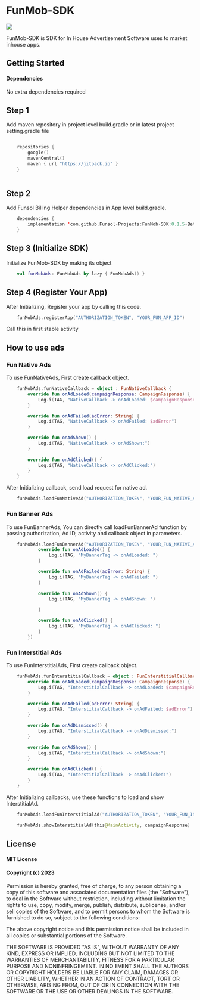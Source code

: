 # FunMob-SDK

[![](https://jitpack.io/v/Funsol-Projects/FunMob-SDK.svg)](https://jitpack.io/#Funsol-Projects/FunMob-SDK)

FunMob-SDK is SDK for In House Advertisement Software uses to market inhouse apps.

## Getting Started

#### Dependencies

No extra dependencies required

## Step 1

Add maven repository in project level build.gradle or in latest project setting.gradle file

```kotlin 

    repositories {
        google()
        mavenCentral()
        maven { url "https://jitpack.io" }
    }
 
```  

## Step 2

Add Funsol Billing Helper dependencies in App level build.gradle.

```kotlin
    dependencies {
        implementation 'com.github.Funsol-Projects:FunMob-SDK:0.1.5-Beta'
    }
```  

## Step 3 (Initialize SDK)

Initialize FunMob-SDK by making its object
```kotlin
    val funMobAds: FunMobAds by lazy { FunMobAds() }
```

## Step 4 (Register Your App)

After Initializing, Register your app by calling this code.

```kotlin
    funMobAds.registerApp("AUTHORIZATION_TOKEN", "YOUR_FUN_APP_ID")
```

Call this in first stable activity

## How to use ads
### Fun Native Ads

To use FunNativeAds, First create callback object.

```kotlin
    funMobAds.funNativeCallback = object : FunNativeCallback {
        override fun onAdLoaded(campaignResponse: CampaignResponse) {
            Log.i(TAG, "NativeCallback -> onAdLoaded: $campaignResponse")
        }

        override fun onAdFailed(adError: String) {
            Log.i(TAG, "NativeCallback -> onAdFailed: $adError")
        }

        override fun onAdShown() {
            Log.i(TAG, "NativeCallback -> onAdShown:")
        }

        override fun onAdClicked() {
            Log.i(TAG, "NativeCallback -> onAdClicked:")
        }
    }
```

After Initializing callback, send load request for native ad.

```kotlin
    funMobAds.loadFunNativeAd("AUTHORIZATION_TOKEN", "YOUR_FUN_NATIVE_AD_ID")
```

### Fun Banner Ads

To use FunBannerAds, You can directly call loadFunBannerAd function by passing authorization, Ad ID, activity and callback object in parameters.

```kotlin
    funMobAds.loadFunBannerAd("AUTHORIZATION_TOKEN", "YOUR_FUN_NATIVE_AD_ID", "ACTIVITY", "FRAME_LAYOUT_ID", object : FunBannerCallback {
            override fun onAdLoaded() {
                Log.i(TAG, "MyBannerTag -> onAdLoaded: ")
            }

            override fun onAdFailed(adError: String) {
                Log.i(TAG, "MyBannerTag -> onAdFailed: ")
            }

            override fun onAdShown() {
                Log.i(TAG, "MyBannerTag -> onAdShown: ")

            }

            override fun onAdClicked() {
                Log.i(TAG, "MyBannerTag -> onAdClicked: ")
            }
        })
```

### Fun Interstitial Ads

To use FunInterstitialAds, First create callback object.
```kotlin
    funMobAds.funInterstitialCallback = object : FunInterstitialCallback {
        override fun onAdLoaded(campaignResponse: CampaignResponse) {
            Log.i(TAG, "InterstitialCallback -> onAdLoaded: $campaignResponse")
        }

        override fun onAdFailed(adError: String) {
            Log.i(TAG, "InterstitialCallback -> onAdFailed: $adError")
        }

        override fun onAdDismissed() {
            Log.i(TAG, "InterstitialCallback -> onAdDismissed:")
        }

        override fun onAdShown() {
            Log.i(TAG, "InterstitialCallback -> onAdShown:")
        }

        override fun onAdClicked() {
            Log.i(TAG, "InterstitialCallback -> onAdClicked:")
        }
    }
```

After Initializing callbacks, use these functions to load and show InterstitialAd.

```kotlin
    funMobAds.loadFunInterstitialAd("AUTHORIZATION_TOKEN", "YOUR_FUN_INTERSTITIAL_AD_ID")

    funMobAds.showInterstitialAd(this@MainActivity, campaignResponse)
```

## License

#### MIT License
#### Copyright (c) 2023 

Permission is hereby granted, free of charge, to any person obtaining a copy of this software and
associated documentation files (the "Software"), to deal in the Software without restriction,
including without limitation the rights to use, copy, modify, merge, publish, distribute,
sublicense, and/or sell copies of the Software, and to permit persons to whom the Software is
furnished to do so, subject to the following conditions:

The above copyright notice and this permission notice shall be included in all copies or substantial
portions of the Software.

THE SOFTWARE IS PROVIDED "AS IS", WITHOUT WARRANTY OF ANY KIND, EXPRESS OR IMPLIED, INCLUDING BUT
NOT LIMITED TO THE WARRANTIES OF MERCHANTABILITY, FITNESS FOR A PARTICULAR PURPOSE AND
NONINFRINGEMENT. IN NO EVENT SHALL THE AUTHORS OR COPYRIGHT HOLDERS BE LIABLE FOR ANY CLAIM, DAMAGES
OR OTHER LIABILITY, WHETHER IN AN ACTION OF CONTRACT, TORT OR OTHERWISE, ARISING FROM, OUT OF OR IN
CONNECTION WITH THE SOFTWARE OR THE USE OR OTHER DEALINGS IN THE SOFTWARE.

